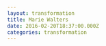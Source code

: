 ```yaml
---
layout: transformation
title: Marie Walters
date: 2016-02-20T18:37:00.000Z
categories: transformation
---
```


